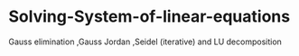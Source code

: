 # Solving-System-of-linear-equations
Gauss elimination ,Gauss Jordan ,Seidel (iterative) and  LU decomposition
